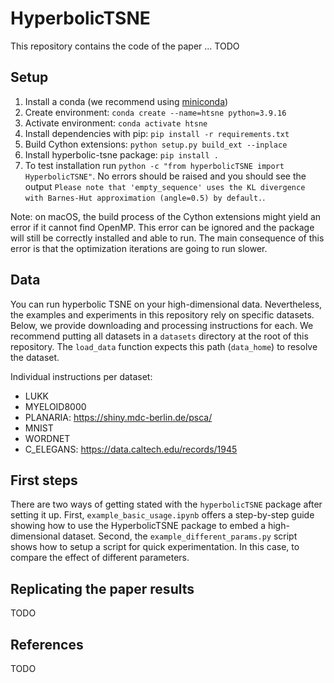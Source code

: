 # HyperbolicTSNE

This repository contains the code of the paper ... TODO

## Setup

1. Install a conda (we recommend using [miniconda](https://docs.conda.io/projects/miniconda/en/latest/))
2. Create environment: `conda create --name=htsne python=3.9.16`
3. Activate environment: `conda activate htsne`
4. Install dependencies with pip: `pip install -r requirements.txt`
5. Build Cython extensions: `python setup.py build_ext --inplace`
6. Install hyperbolic-tsne package: `pip install .`
7. To test installation run `python -c "from hyperbolicTSNE import HyperbolicTSNE"`. No errors should be raised and you should see the output `Please note that 'empty_sequence' uses the KL divergence with Barnes-Hut approximation (angle=0.5) by default.`.

Note: on macOS, the build process of the Cython extensions might yield an error if it cannot find OpenMP.
This error can be ignored and the package will still be correctly installed and able to run. 
The main consequence of this error is that the optimization iterations are going to run slower.

## Data

You can run hyperbolic TSNE on your high-dimensional data. 
Nevertheless, the examples and experiments in this repository rely on specific datasets. 
Below, we provide downloading and processing instructions for each. 
We recommend putting all datasets in a `datasets` directory at the root of this repository.
The `load_data` function expects this path (`data_home`) to resolve the dataset.

Individual instructions per dataset:
- LUKK
- MYELOID8000
- PLANARIA: https://shiny.mdc-berlin.de/psca/ 
- MNIST
- WORDNET
- C_ELEGANS: https://data.caltech.edu/records/1945 

## First steps

There are two ways of getting stated with the `hyperbolicTSNE` package after setting it up.
First, `example_basic_usage.ipynb` offers a step-by-step guide showing how to use the HyperbolicTSNE package to embed a high-dimensional dataset. 
Second, the `example_different_params.py` script shows how to setup a script for quick experimentation. In this case, to compare the effect of different parameters.


## Replicating the paper results

TODO

## References

TODO